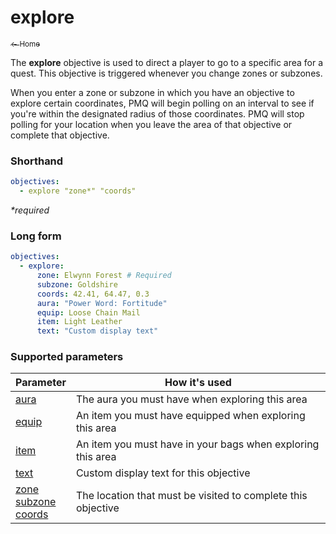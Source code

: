# explore

<a href="../index.md"><sub>← Home</sub></a>

The **explore** objective is used to direct a player to go to a specific area for a quest. This objective is triggered whenever you change zones or subzones.

When you enter a zone or subzone in which you have an objective to explore certain coordinates, PMQ will begin polling on an interval to see if you're within the designated radius of those coordinates. PMQ will stop polling for your location when you leave the area of that objective or complete that objective.

### Shorthand

```yaml
objectives:
  - explore "zone*" "coords"
```

_*required_

### Long form

```yaml
objectives:
  - explore:
      zone: Elwynn Forest # Required
      subzone: Goldshire
      coords: 42.41, 64.47, 0.3
      aura: "Power Word: Fortitude"
      equip: Loose Chain Mail
      item: Light Leather
      text: "Custom display text"
```

### Supported parameters

| Parameter | How it's used |
|---|---|
| [aura](../parameters/aura.md) | The aura you must have when exploring this area |
| [equip](../parameters/equip.md) | An item you must have equipped when exploring this area |
| [item](../parameters/item.md) | An item you must have in your bags when exploring this area |
| [text](../parameters/text.md) | Custom display text for this objective |
| [zone](../parameters/zone.md)<br/>[subzone](../parameters/zone.md)<br/>[coords](../parameters/coords.md) | The location that must be visited to complete this objective |
